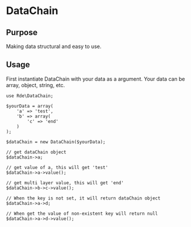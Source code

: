 # DataChain

## Purpose

Making data structural and easy to use.

## Usage

First instantiate DataChain with your data as a argument. Your data can be array, object, string, etc.

```
use Rde\DataChain;

$yourData = array(
    'a' => 'test',
    'b' => array(
        'c' => 'end'
    )
);

$dataChain = new DataChain($yourData);

// get dataChain object
$dataChain->a;

// get value of a, this will get 'test'
$dataChain->a->value();

// get multi layer value, this will get 'end'
$dataChain->b->c->value();

// When the key is not set, it will return dataChain object
$dataChain->a->d;

// When get the value of non-existent key will return null
$dataChain->a->d->value();
```

